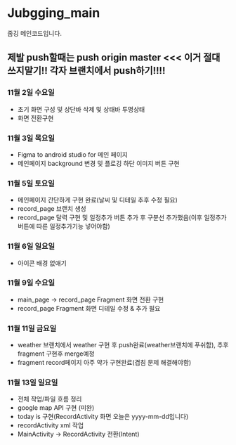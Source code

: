 # Jubgging_main
줍깅 메인코드입니다.
## 제발 push할때는 push origin master <<< 이거 절대 쓰지말기!! 각자 브랜치에서 push하기!!!!



### 11월 2일 수요일
+ 초기 화면 구성 및 상단바 삭제 및 상태바 투명상태
+ 화면 전환구현

### 11월 3일 목요일 
+ Figma to android studio for 메인 페이지 
+ 메인페이지 background 변경 및 플로깅 하단 이미지 버튼 구현

### 11월 5일 토요일
+ 메인페이지 간단하게 구현 완료(날씨 및 디테일 추후 수정 필요)
+ record_page 브랜치 생성
+ record_page 달력 구현 및 일정추가 버튼 추가 후 구분선 추가했음(이후 일정추가버튼에 따른 일정추가기능 넣어야함)

### 11월 6일 일요일
+ 아이콘 배경 없애기

### 11월 9일 수요일
+ main_page -> record_page Fragment 화면 전환 구현
+ record_page Fragment 화면 디테일 수정 & 추가 필요

### 11월 11일 금요일
+ weather 브랜치에서 weather 구현 후 push완료(weather브랜치에 푸쉬함), 추후 fragment 구현후 merge예정
+ fragment record페이지 아주 약가 구현완료(겹침 문제 해결해야함)

### 11월 13일 일요일
+ 전체 작업/파일 흐름 정리
+ google map API 구현 (미완)
+ today is 구현(RecordActivity 화면 오늘은 yyyy-mm-dd입니다)
+ recordActivity xml 작업
+ MainActivity -> RecordActivity 전환(Intent)


